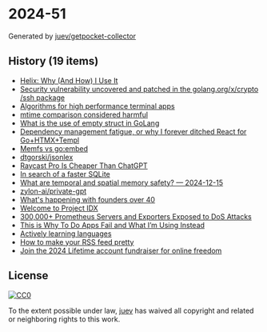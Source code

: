 # 2024-51

Generated by [juev/getpocket-collector](https://github.com/juev/getpocket-collector)

## History (19 items)

- [Helix: Why (And How) I Use It](https://jonathan-frere.com/posts/helix/)
- [Security vulnerability uncovered and patched in the golang.org/x/crypto /ssh package](https://platform.sh/blog/uncovered-and-patched-golang-vunerability/)
- [Algorithms for high performance terminal apps](https://textual.textualize.io/blog/2024/12/12/algorithms-for-high-performance-terminal-apps/)
- [mtime comparison considered harmful](https://apenwarr.ca/log/20181113)
- [What is the use of empty struct in GoLang](https://www.pixelstech.net/article/1677371161-What-is-the-use-of-empty-struct-in-GoLang)
- [Dependency management fatigue, or why I forever ditched React for Go+HTMX+Templ](https://blog.erodriguez.de/dependency-management-fatigue-or-why-i-forever-ditched-react-for-go-htmx-templ/)
- [Memfs vs go:embed](https://kilabit.info/journal/2024/memfs_vs_goembed/)
- [dtgorski/jsonlex](https://github.com/dtgorski/jsonlex)
- [Raycast Pro Is Cheaper Than ChatGPT](https://medium.com/productivity-matters/raycast-pro-is-cheaper-than-chatgpt-b57e4a3e30af)
- [In search of a faster SQLite](https://avi.im/blag/2024/faster-sqlite/)
- [What are temporal and spatial memory safety? — 2024-12-15](https://blog.yoshuawuyts.com/temporal-spatial-memory-safety/)
- [zylon-ai/private-gpt](https://github.com/zylon-ai/private-gpt)
- [What's happening with founders over 40](https://justinjackson.ca/over-40/)
- [Welcome to Project IDX](https://idx.dev)
- [300,000+ Prometheus Servers and Exporters Exposed to DoS Attacks](https://www.aquasec.com/blog/300000-prometheus-servers-and-exporters-exposed-to-dos-attacks/)
- [This is Why To Do Apps Fail and What I’m Using Instead](http://ellanew.com/ptpl/135-2024.51-this-is-why-to-do-apps-fail)
- [Actively learning languages](https://cassidoo.co/post/learning-langs/)
- [How to make your RSS feed pretty](https://cassidoo.co/post/prettify-rss/)
- [Join the 2024 Lifetime account fundraiser for online freedom](https://proton.me/blog/2024-lifetime-account-charity-fundraiser)

## License

[![CC0](https://mirrors.creativecommons.org/presskit/buttons/88x31/svg/cc-zero.svg)](https://creativecommons.org/publicdomain/zero/1.0/)

To the extent possible under law, [juev](https://github.com/juev) has waived all copyright and related or neighboring rights to this work.
